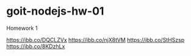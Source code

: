 # goit-nodejs-hw-01

Homework 1

https://ibb.co/DQCLZVx
https://ibb.co/njX8tVM
https://ibb.co/StHSzsp
https://ibb.co/8KDzhLx
